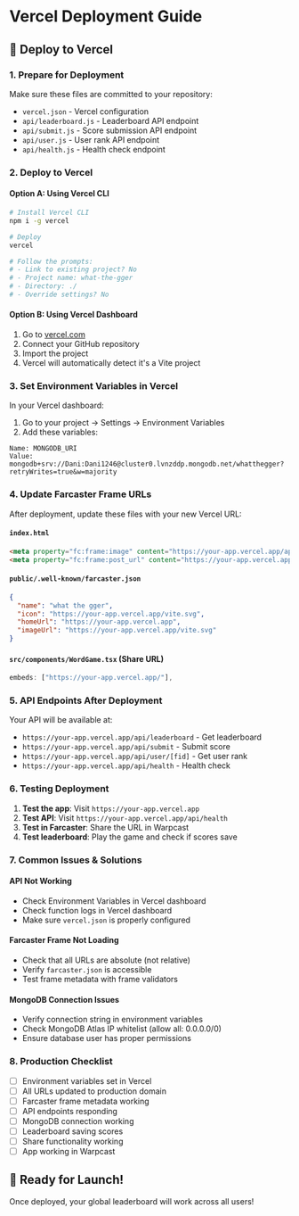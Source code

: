 # Vercel Deployment Guide

## 🚀 Deploy to Vercel

### 1. **Prepare for Deployment**

Make sure these files are committed to your repository:
- `vercel.json` - Vercel configuration
- `api/leaderboard.js` - Leaderboard API endpoint  
- `api/submit.js` - Score submission API endpoint
- `api/user.js` - User rank API endpoint
- `api/health.js` - Health check endpoint

### 2. **Deploy to Vercel**

#### Option A: Using Vercel CLI
```bash
# Install Vercel CLI
npm i -g vercel

# Deploy
vercel

# Follow the prompts:
# - Link to existing project? No
# - Project name: what-the-gger
# - Directory: ./
# - Override settings? No
```

#### Option B: Using Vercel Dashboard
1. Go to [vercel.com](https://vercel.com)
2. Connect your GitHub repository
3. Import the project
4. Vercel will automatically detect it's a Vite project

### 3. **Set Environment Variables in Vercel**

In your Vercel dashboard:
1. Go to your project → Settings → Environment Variables
2. Add these variables:

```
Name: MONGODB_URI
Value: mongodb+srv://Dani:Dani1246@cluster0.lvnzddp.mongodb.net/whatthegger?retryWrites=true&w=majority
```

### 4. **Update Farcaster Frame URLs**

After deployment, update these files with your new Vercel URL:

#### `index.html`
```html
<meta property="fc:frame:image" content="https://your-app.vercel.app/api/frame.json" />
<meta property="fc:frame:post_url" content="https://your-app.vercel.app/api/frame" />
```

#### `public/.well-known/farcaster.json`
```json
{
  "name": "what the gger",
  "icon": "https://your-app.vercel.app/vite.svg",
  "homeUrl": "https://your-app.vercel.app",
  "imageUrl": "https://your-app.vercel.app/vite.svg"
}
```

#### `src/components/WordGame.tsx` (Share URL)
```typescript
embeds: ["https://your-app.vercel.app/"],
```

### 5. **API Endpoints After Deployment**

Your API will be available at:
- `https://your-app.vercel.app/api/leaderboard` - Get leaderboard
- `https://your-app.vercel.app/api/submit` - Submit score
- `https://your-app.vercel.app/api/user/[fid]` - Get user rank
- `https://your-app.vercel.app/api/health` - Health check

### 6. **Testing Deployment**

1. **Test the app**: Visit `https://your-app.vercel.app`
2. **Test API**: Visit `https://your-app.vercel.app/api/health`
3. **Test in Farcaster**: Share the URL in Warpcast
4. **Test leaderboard**: Play the game and check if scores save

### 7. **Common Issues & Solutions**

#### API Not Working
- Check Environment Variables in Vercel dashboard
- Check function logs in Vercel dashboard
- Make sure `vercel.json` is properly configured

#### Farcaster Frame Not Loading
- Check that all URLs are absolute (not relative)
- Verify `farcaster.json` is accessible
- Test frame metadata with frame validators

#### MongoDB Connection Issues
- Verify connection string in environment variables
- Check MongoDB Atlas IP whitelist (allow all: 0.0.0.0/0)
- Ensure database user has proper permissions

### 8. **Production Checklist**

- [ ] Environment variables set in Vercel
- [ ] All URLs updated to production domain
- [ ] Farcaster frame metadata working
- [ ] API endpoints responding
- [ ] MongoDB connection working
- [ ] Leaderboard saving scores
- [ ] Share functionality working
- [ ] App working in Warpcast

## 🎉 Ready for Launch!

Once deployed, your global leaderboard will work across all users!
